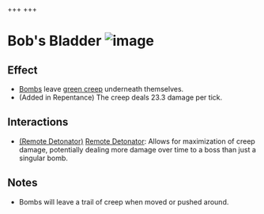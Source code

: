 +++
+++

 # Bob's Bladder ![image](/image/Bob%27s_Bladder.png) 

Effect
--------


* [Bombs](/wiki/Bombs "Bombs") leave [green creep](/wiki/Creep#Green_Creep "Creep") underneath themselves.
* (Added in Repentance) The creep deals 23.3 damage per tick.


Interactions
--------------


* [(Remote Detonator)](/wiki/Remote_Detonator "Remote Detonator") [Remote Detonator](/wiki/Remote_Detonator "Remote Detonator"): Allows for maximization of creep damage, potentially dealing more damage over time to a boss than just a singular bomb.


Notes
-------


* Bombs will leave a trail of creep when moved or pushed around.


